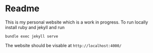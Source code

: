 # Readme

This is my personal website which is a work in progress. 
To run locally install ruby and jekyll and run
```
bundle exec jekyll serve
```  
The website should be visable at `http://localhost:4000/`
